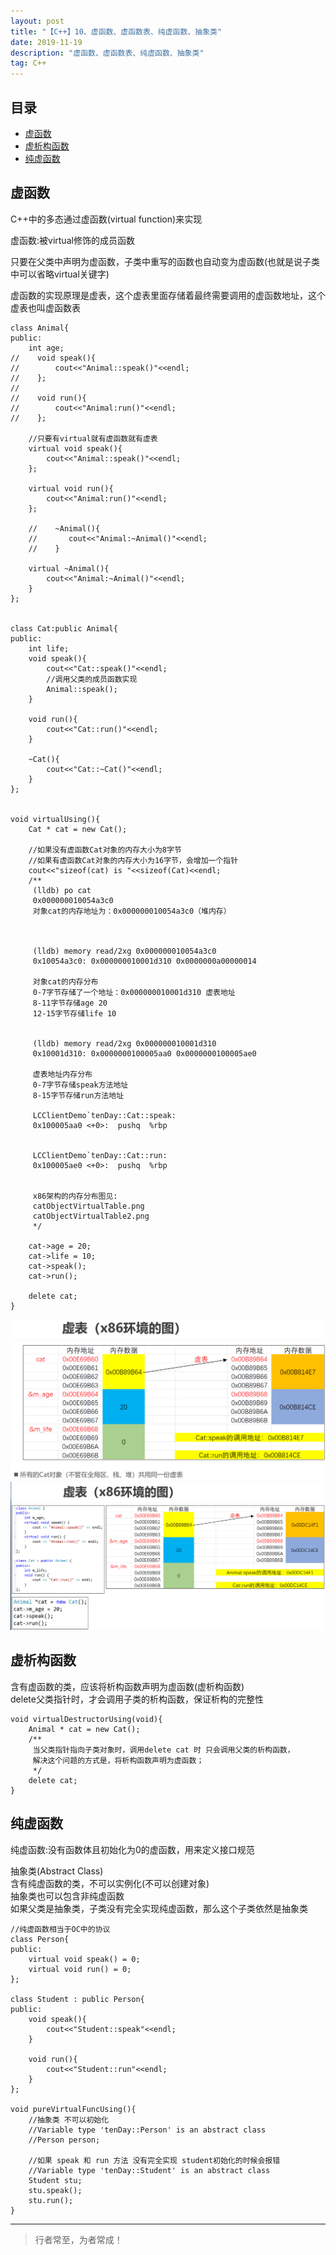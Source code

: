 ```yaml
---
layout: post
title: "【C++】10、虚函数、虚函数表、纯虚函数、抽象类"
date: 2019-11-19
description: "虚函数、虚函数表、纯虚函数、抽象类"
tag: C++ 
---
```




## 目录

* [虚函数](#content1)
* [虚析构函数](#content2)
* [纯虚函数](#content3)



<!-- ************************************************ -->
## <a id="content1"></a>虚函数

C++中的多态通过虚函数(virtual function)来实现

虚函数:被virtual修饰的成员函数

只要在父类中声明为虚函数，子类中重写的函数也自动变为虚函数(也就是说子类中可以省略virtual关键字)

虚函数的实现原理是虚表，这个虚表里面存储着最终需要调用的虚函数地址，这个虚表也叫虚函数表


```
class Animal{
public:
    int age;
//    void speak(){
//        cout<<"Animal::speak()"<<endl;
//    };
//
//    void run(){
//        cout<<"Animal:run()"<<endl;
//    };
    
    //只要有virtual就有虚函数就有虚表
    virtual void speak(){
        cout<<"Animal::speak()"<<endl;
    };

    virtual void run(){
        cout<<"Animal:run()"<<endl;
    };

    //    ~Animal(){
    //       cout<<"Animal:~Animal()"<<endl;
    //    }
    
    virtual ~Animal(){
        cout<<"Animal:~Animal()"<<endl;
    }
};


class Cat:public Animal{
public:
    int life;
    void speak(){
        cout<<"Cat::speak()"<<endl;
        //调用父类的成员函数实现
        Animal::speak();
    }
    
    void run(){
        cout<<"Cat::run()"<<endl;
    }
    
    ~Cat(){
        cout<<"Cat::~Cat()"<<endl;
    }
};
 

void virtualUsing(){
    Cat * cat = new Cat();
    
    //如果没有虚函数Cat对象的内存大小为8字节
    //如果有虚函数Cat对象的内存大小为16字节，会增加一个指针
    cout<<"sizeof(cat) is "<<sizeof(Cat)<<endl;
    /**
     (lldb) po cat
     0x000000010054a3c0
     对象cat的内存地址为：0x000000010054a3c0（堆内存）
     
     

     (lldb) memory read/2xg 0x000000010054a3c0
     0x10054a3c0: 0x000000010001d310 0x0000000a00000014
     
     对象cat的内存分布
     0-7字节存储了一个地址：0x000000010001d310 虚表地址
     8-11字节存储age 20
     12-15字节存储life 10

     
     (lldb) memory read/2xg 0x000000010001d310
     0x10001d310: 0x0000000100005aa0 0x0000000100005ae0

     虚表地址内存分布
     0-7字节存储speak方法地址
     8-15字节存储run方法地址
     
     LCClientDemo`tenDay::Cat::speak:
     0x100005aa0 <+0>:  pushq  %rbp

     
     LCClientDemo`tenDay::Cat::run:
     0x100005ae0 <+0>:  pushq  %rbp

     
     x86架构的内存分布图见:
     catObjectVirtualTable.png
     catObjectVirtualTable2.png
     */

    cat->age = 20;
    cat->life = 10;
    cat->speak();
    cat->run();
    
    delete cat;
}
```

<img src="/images/Cpp/cpp0.png" alt="img">

<img src="/images/Cpp/cpp1.png" alt="img">


<!-- ************************************************ -->
## <a id="content2"></a>虚析构函数

含有虚函数的类，应该将析构函数声明为虚函数(虚析构函数)   
delete父类指针时，才会调用子类的析构函数，保证析构的完整性    


```
void virtualDestructorUsing(void){
    Animal * cat = new Cat();
    /**
     当父类指针指向子类对象时，调用delete cat 时 只会调用父类的析构函数，
     解决这个问题的方式是，将析构函数声明为虚函数；
     */
    delete cat;
}
```

<!-- ************************************************ -->
## <a id="content3"></a>纯虚函数

纯虚函数:没有函数体且初始化为0的虚函数，用来定义接口规范       

抽象类(Abstract Class)       
含有纯虚函数的类，不可以实例化(不可以创建对象)       
抽象类也可以包含非纯虚函数       
如果父类是抽象类，子类没有完全实现纯虚函数，那么这个子类依然是抽象类       

```
//纯虚函数相当于OC中的协议
class Person{
public:
    virtual void speak() = 0;
    virtual void run() = 0;
};

class Student : public Person{
public:
    void speak(){
        cout<<"Student::speak"<<endl;
    }
    
    void run(){
        cout<<"Student::run"<<endl;
    }
};

void pureVirtualFuncUsing(){
    //抽象类 不可以初始化
    //Variable type 'tenDay::Person' is an abstract class
    //Person person;
    
    //如果 speak 和 run 方法 没有完全实现 student初始化的时候会报错
    //Variable type 'tenDay::Student' is an abstract class
    Student stu;
    stu.speak();
    stu.run();
}
```




----------
>  行者常至，为者常成！


